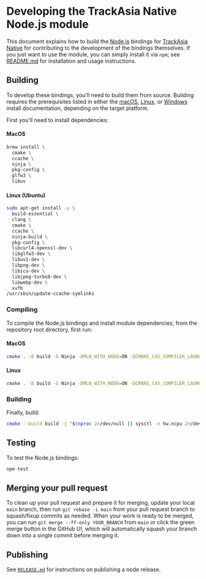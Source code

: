 # Developing the TrackAsia Native Node.js module

This document explains how to build the [Node.js](https://nodejs.org/) bindings for [TrackAsia Native](../../README.md) for contributing to the development of the bindings themselves. If you just want to use the module, you can simply install it via `npm`; see [README.md](README.md) for installation and usage instructions.

## Building

To develop these bindings, you’ll need to build them from source. Building requires the prerequisites listed in either
the [macOS](../macos/INSTALL.md#requirements), [Linux](../linux/README.md#prerequisites), or [Windows](../windows/README.md#prerequisites) install documentation, depending
on the target platform.

First you'll need to install dependencies:


#### MacOS

```bash
brew install \
  cmake \
  ccache \
  ninja \
  pkg-config \
  glfw3 \
  libuv
```

#### Linux (Ubuntu)

```bash
sudo apt-get install -y \
  build-essential \
  clang \
  cmake \
  ccache \
  ninja-build \
  pkg-config \
  libcurl4-openssl-dev \
  libglfw3-dev \
  libuv1-dev \
  libpng-dev \
  libicu-dev \
  libjpeg-turbo8-dev \
  libwebp-dev \
  xvfb
/usr/sbin/update-ccache-symlinks
```

### Compiling

To compile the Node.js bindings and install module dependencies, from the repository root directory, first run:

#### MacOS

```bash
cmake . -B build -G Ninja -DMLN_WITH_NODE=ON -DCMAKE_CXX_COMPILER_LAUNCHER=ccache -DCMAKE_BUILD_TYPE=Release -DMLN_WITH_OPENGL=OFF -DMLN_WITH_METAL=ON -DMLN_LEGACY_RENDERER=OFF -DMLN_DRAWABLE_RENDERER=ON -DMLN_WITH_WERROR=OFF
```

#### Linux

```bash
cmake . -B build -G Ninja -DMLN_WITH_NODE=ON -DCMAKE_CXX_COMPILER_LAUNCHER=ccache -DCMAKE_BUILD_TYPE=Release -DCMAKE_C_COMPILER=gcc-12 -DCMAKE_CXX_COMPILER=g++-12
```

### Building

Finally, build:
```bash
cmake --build build -j "$(nproc 2>/dev/null || sysctl -n hw.ncpu 2>/dev/null)"
```

## Testing

To test the Node.js bindings:

```bash
npm test
```

## Merging your pull request

To clean up your pull request and prepare it for merging, update your local `main` branch, then run `git rebase -i main` from your pull request branch to squash/fixup commits as needed. When your work is ready to be merged, you can run `git merge --ff-only YOUR_BRANCH` from `main` or click the green merge button in the GitHub UI, which will automatically squash your branch down into a single commit before merging it.

## Publishing
See [`RELEASE.md`](RELEASE.md) for instructions on publishing a node release.
